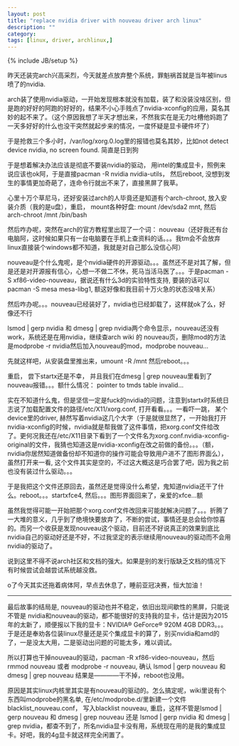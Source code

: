 ```yaml
---
layout: post
title: "replace nvidia driver with nouveau driver arch linux"
description: ""
category:
tags: [linux, driver, archlinux,]
---
```

{% include JB/setup %}

昨天还装完arch兴高采烈，今天就差点放弃整个系统，罪魁祸首就是当年被linus喷了的nvidia.

arch装了使用nvidia驱动，一开始发现根本就没有加载，装了和没装没啥区别，但是跑的好好的阿跑的好好的，结果不小心手贱点了nvidia-xconfig的应用，莫名其妙的起不来了。（这个原因我想了半天才想出来，不然我实在是无力吐槽他妈跑了一天多好好的什么也没干突然就起步来的情况，一度怀疑是显卡硬件坏了）

于是抢救三个多小时，/var/log/xorg.0.log里的报错也莫名其妙，比如not detect device nvidia, no screen found. 简直是日到狗

于是想着解决办法应该是彻底不要装nvidia的驱动， 用intel的集成显卡，照例来说应该也ok阿，于是直接pacman -R nvidia nvidia-utils， 然后reboot, 没想到发生的事情更加奇葩了，连命令行就出不来了，直接黑屏了我草。

心里十万个草尼马，还好安装过arch的人毕竟还是知道有个arch-chroot, 放入安装介质（我的是u盘），重启， mount各种好盘: mount /dev/sda2 mnt, 然后arch-chroot /mnt /bin/bash

然后咋办呢，突然在arch的官方教程里出现了一个词： nouveau（还好我还有台电脑阿，这时候如果只有一台电脑要在手机上查资料的话。。。我tm会不会放弃linux直接装个windows都不知道，我就是对自己那么没信心阿）

nouveau是个什么鬼呢，是个nvidia硬件的开源驱动。。。虽然还不是对其了解，但是还是对开源报有信心，心想一不做二不休，死马当活马医了。。。于是pacman -S xf86-video-nouveau，据说还有什么3d的实验特性支持, 要装的话可以pacman -S mesa mesa-libg1,  额这好像和我目前十万火急的状态没啥关系）

然后咋办呢。。。nouveau已经装好了，nvidia也已经卸载了，这样就ok了么，好像还不行

lsmod | gerp nvidia  和 dmesg | grep nvidia两个命令显示，nouveau还没有work，系统还是在用nvidia，继续查arch wiki 的 nouveau页，删除mod的方法是modprobe -r nvidia然后加入nouveau的mod，modprobe nouveau...

先就这样吧，从安装盘里推出来，umount -R /mnt 然后reboot。。。

重启， 尝下startx还是不幸， 并且我们在dmesg | grep nouveau里看到了nouveau报错。。。额什么情况：
pointer to tmds table invalid...

实在不知道什么鬼，但是坚信一定是fuck的nvidia的问题，注意到startx时系统日志说了加载配置文件的路径/etc/X11/xorg.conf, 打开看看。。。一看吓一跳， 某个device里的driver, 赫然写着nvidia这几个大字（于是就很显然了，一开始我打开nvidia-xconfig的时候，nvidia就是帮我做了这件事情，把xorg.conf文件给改了。更何况我还在/etc/X11目录下看到了一个文件名为xorg.conf.nvidia-xconfig-original的文件，我猜也知道这是nvidia-xconfig在改之前做的备份。。。（额，nvidia你居然知道做备份却不知道你的操作可能会导致用户进不了图形界面么），虽然打开来一看, 这个文件其实是空的，不过这大概这是巧合罢了吧，因为我之前也没有装过什么驱动。。。

于是我把这个文件还原回去，虽然还是觉得没什么希望，鬼知道nvidia还干了什么。reboot。。。startxfce4, 然后。。。图形界面回来了，亲爱的xfce...额

虽然我觉得可能一开始把那个xorg.conf文件改回来可能就解决问题了。。。折腾了一大堆的意义，几乎到了绝境快要放弃了，不断的尝试，事情还是总会给你惊喜的。而另一个收获是发现nouveau这个驱动，目前还不好说真正的效果到底比nvidia自己的驱动好还是不好，不过我坚定的表示继续用nouveau的驱动而不会用nvidia的驱动了。

说到这里不得不说arch社区和文档的强大。如果是别的发行版缺乏文档的情况下有时候尝试会越尝试系统越没救。

o了今天其实还拖着病体阿，早点去休息了，睡前亚冠决赛，恒大加油！


----------------------------------

最后故事的结局是, nouveau的驱动也并不稳定，依旧出现间歇性的黑屏，只能说不管是 nvidia和nouveau的驱动，都不能很好的支持我的显卡，估计是因为2015年的太新了，顺便报以下我的显卡：NVIDIA® GeForce® 920M 4GB DDR3。。。于是还是奉劝各位装linux尽量还是买个集成显卡的算了，别买nvidia和amd的了，一是没太大用，二是驱动出问题的可能太多，难以调试。

所以打算也干掉nouveau的驱动，pacman -R xf86-video-nouveau，然后rmmod nouveau 或者 modprobe -r nouveau, 确认 lsmod | gerp nouveau  和 dmesg | grep nouveau 结果是————干不掉，reboot也没用。

原因是其实linux内核里其实是有nouveau的驱动的。怎么搞定呢，wiki里说有个东西叫modprobe的黑名单, 在/etc/modprobe.d/里新建一个文件blacklist_nouveau.conf， 写入blacklist nouveau, 重启，这样不管是lsmod | gerp nouveau  和 dmesg | grep nouveau 还是 lsmod | gerp nvidia  和 dmesg | grep nvidia，都查不到了，所名nvidia显卡没有用，系统现在用的是我的集成显卡。好吧，我的4g显卡就这样完全闲置了。
